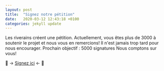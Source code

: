 ```yaml
---
layout: post
title:  "Signez notre pétition"
date:   2020-03-12 12:43:18 +0100
categories: jekyll update
---
```

Les riverains créent une pétition.
Actuellement, vous êtes plus de 3000 à soutenir le projet et nous vous en remercions!
Il n'est jamais trop tard pour nous encourager.
Prochain objectif : 5000 signatures
Nous comptons sur vous!

🐸 -> <a href="https://www.change.org/p/la-ville-de-li%C3%A8ge-sauvons-le-bois-l-ev%C3%AAque-li%C3%A8ge-41bb5c0e-e6c7-48b0-923c-441a776336f7/u/25898449?cs_tk=AhWjD-ar9E3XD608bl4AAXicyyvNyQEABF8BvElHpfldYUkS3NMWcdaY1So%3D&utm_campaign=68a5cdc7ece04565827c5e342da6a2f1&utm_content=initial_v0_3_1&utm_medium=email&utm_source=petition_update&utm_term=cs">Signez ici</a> <- 🐸
